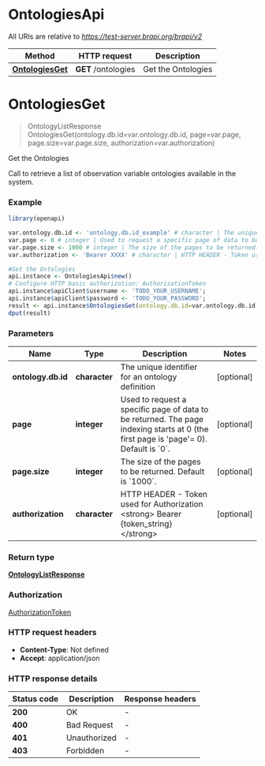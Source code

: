# OntologiesApi

All URIs are relative to *https://test-server.brapi.org/brapi/v2*

Method | HTTP request | Description
------------- | ------------- | -------------
[**OntologiesGet**](OntologiesApi.md#OntologiesGet) | **GET** /ontologies | Get the Ontologies


# **OntologiesGet**
> OntologyListResponse OntologiesGet(ontology.db.id=var.ontology.db.id, page=var.page, page.size=var.page.size, authorization=var.authorization)

Get the Ontologies

Call to retrieve a list of observation variable ontologies available in the system.

### Example
```R
library(openapi)

var.ontology.db.id <- 'ontology.db.id_example' # character | The unique identifier for an ontology definition
var.page <- 0 # integer | Used to request a specific page of data to be returned.  The page indexing starts at 0 (the first page is 'page'= 0). Default is `0`.
var.page.size <- 1000 # integer | The size of the pages to be returned. Default is `1000`.
var.authorization <- 'Bearer XXXX' # character | HTTP HEADER - Token used for Authorization   <strong> Bearer {token_string} </strong>

#Get the Ontologies
api.instance <- OntologiesApi$new()
# Configure HTTP basic authorization: AuthorizationToken
api.instance$apiClient$username <- 'TODO_YOUR_USERNAME';
api.instance$apiClient$password <- 'TODO_YOUR_PASSWORD';
result <- api.instance$OntologiesGet(ontology.db.id=var.ontology.db.id, page=var.page, page.size=var.page.size, authorization=var.authorization)
dput(result)
```

### Parameters

Name | Type | Description  | Notes
------------- | ------------- | ------------- | -------------
 **ontology.db.id** | **character**| The unique identifier for an ontology definition | [optional] 
 **page** | **integer**| Used to request a specific page of data to be returned.  The page indexing starts at 0 (the first page is &#39;page&#39;&#x3D; 0). Default is &#x60;0&#x60;. | [optional] 
 **page.size** | **integer**| The size of the pages to be returned. Default is &#x60;1000&#x60;. | [optional] 
 **authorization** | **character**| HTTP HEADER - Token used for Authorization   &lt;strong&gt; Bearer {token_string} &lt;/strong&gt; | [optional] 

### Return type

[**OntologyListResponse**](OntologyListResponse.md)

### Authorization

[AuthorizationToken](../README.md#AuthorizationToken)

### HTTP request headers

 - **Content-Type**: Not defined
 - **Accept**: application/json

### HTTP response details
| Status code | Description | Response headers |
|-------------|-------------|------------------|
| **200** | OK |  -  |
| **400** | Bad Request |  -  |
| **401** | Unauthorized |  -  |
| **403** | Forbidden |  -  |

